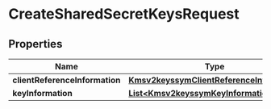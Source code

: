 
# CreateSharedSecretKeysRequest

## Properties
Name | Type | Description | Notes
------------ | ------------- | ------------- | -------------
**clientReferenceInformation** | [**Kmsv2keyssymClientReferenceInformation**](Kmsv2keyssymClientReferenceInformation.md) |  |  [optional]
**keyInformation** | [**List&lt;Kmsv2keyssymKeyInformation&gt;**](Kmsv2keyssymKeyInformation.md) |  |  [optional]



